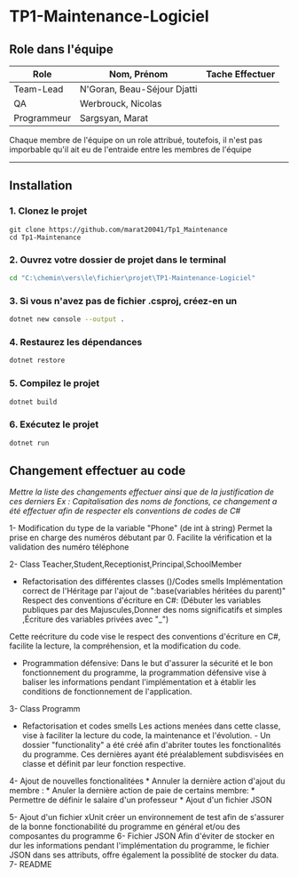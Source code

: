 # TP1-Maintenance-Logiciel
## Role dans l'équipe
| Role    | Nom, Prénom | Tache Effectuer  |
| -------- | ------- | ------- | 
| Team-Lead  | N'Goran, Beau-Séjour Djatti    | |
| QA | Werbrouck, Nicolas     | |
| Programmeur    | Sargsyan, Marat    | |

Chaque membre de l'équipe on un role attribué, toutefois, il n'est pas imporbable qu'il ait eu de l'entraide entre les membres de l'équipe

---

## Installation 
### 1. Clonez le projet
```
git clone https://github.com/marat20041/Tp1_Maintenance
cd Tp1-Maintenance
```

### 2. Ouvrez votre dossier de projet dans le terminal

```sh
cd "C:\chemin\vers\le\fichier\projet\TP1-Maintenance-Logiciel"
```

### 3. Si vous n'avez pas de fichier .csproj, créez-en un

```sh
dotnet new console --output .
```

### 4. Restaurez les dépendances

```sh
dotnet restore
```

### 5. Compilez le projet

```sh
dotnet build
```

### 6. Exécutez le projet

```sh
dotnet run
```

## Changement effectuer au code

_Mettre la liste des changements effectuer ainsi que de la justification de ces derniers Ex : Capitalisation des noms de fonctions, ce changement a été effectuer afin de respecter els conventions de codes de C#_

1- Modification du type de la variable "Phone" (de int à string)
    Permet la prise en charge des numéros débutant par 0.
    Facilite la vérification et la validation des numéro téléphone 
  
2- Class Teacher,Student,Receptionist,Principal,SchoolMember
  * Refactorisation des différentes classes ()/Codes smells
    Implémentation correct de l'Héritage par l'ajout de ":base(variables héritées du parent)"
    Respect des conventions d'écriture en C#: (Débuter les variables publiques par des Majuscules,Donner des noms significatifs et simples ,Écriture des variables privées avec "_")
    
  Cette reécriture du code vise le respect des conventions d'écriture en C#, facilite la lecture, la compréhension, et la modification du code.
  
  * Programmation défensive:
   Dans le but d'assurer la sécurité et le bon fonctionnement du programme, la programmation défensive vise à baliser les informations pendant l'implémentation et à établir les conditions de fonctionnement de        l'application.

3- Class Programm
   * Refactorisation et codes smells
     Les actions menées dans cette classe, vise à faciliter la lecture du code, la maintenance et l'évolution.
         - Un dossier "functionality" a été créé afin d'abriter toutes les fonctionalités du programme. Ces dernières ayant été préalablement subdisvisées en classe et définit par leur fonction respective.
     
4- Ajout de nouvelles fonctionalitées 
    * Annuler la dernière action d'ajout du membre :
    * Anuler la dernière action de paie de certains membre:
    * Permettre de définir le salaire d'un professeur
    * Ajout d'un fichier JSON
    
5- Ajout d'un fichier xUnit
    créer un environnement de test afin de s'assurer de la bonne fonctionabilité du programme en général et/ou des composantes du programme
6- Fichier JSON
    Afin d'éviter de stocker en dur les informations pendant l'implémentation du programme, le fichier JSON dans ses attributs, offre également la possiblité de stocker du data. 
7- README
